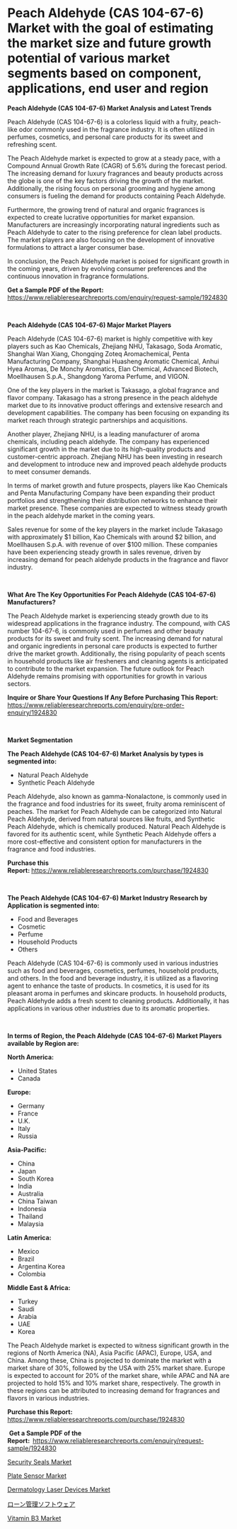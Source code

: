 <p><h1>Peach Aldehyde (CAS 104-67-6) Market with the goal of estimating the market size and future growth potential of various market segments based on component, applications, end user and region</h1></p><p><strong>Peach Aldehyde (CAS 104-67-6) Market Analysis and Latest Trends</strong></p>
<p><p>Peach Aldehyde (CAS 104-67-6) is a colorless liquid with a fruity, peach-like odor commonly used in the fragrance industry. It is often utilized in perfumes, cosmetics, and personal care products for its sweet and refreshing scent.</p><p>The Peach Aldehyde market is expected to grow at a steady pace, with a Compound Annual Growth Rate (CAGR) of 5.6% during the forecast period. The increasing demand for luxury fragrances and beauty products across the globe is one of the key factors driving the growth of the market. Additionally, the rising focus on personal grooming and hygiene among consumers is fueling the demand for products containing Peach Aldehyde.</p><p>Furthermore, the growing trend of natural and organic fragrances is expected to create lucrative opportunities for market expansion. Manufacturers are increasingly incorporating natural ingredients such as Peach Aldehyde to cater to the rising preference for clean label products. The market players are also focusing on the development of innovative formulations to attract a larger consumer base.</p><p>In conclusion, the Peach Aldehyde market is poised for significant growth in the coming years, driven by evolving consumer preferences and the continuous innovation in fragrance formulations.</p></p>
<p><strong>Get a Sample PDF of the Report:&nbsp;</strong> <a href="https://www.reliableresearchreports.com/enquiry/request-sample/1924830">https://www.reliableresearchreports.com/enquiry/request-sample/1924830</a></p>
<p>&nbsp;</p>
<p><strong>Peach Aldehyde (CAS 104-67-6) Major Market Players</strong></p>
<p><p>Peach Aldehyde (CAS 104-67-6) market is highly competitive with key players such as Kao Chemicals, Zhejiang NHU, Takasago, Soda Aromatic, Shanghai Wan Xiang, Chongqing Zoteq Aromachemical, Penta Manufacturing Company, Shanghai Huasheng Aromatic Chemical, Anhui Hyea Aromas, De Monchy Aromatics, Elan Chemical, Advanced Biotech, Moellhausen S.p.A., Shangdong Yaroma Perfume, and VIGON.</p><p>One of the key players in the market is Takasago, a global fragrance and flavor company. Takasago has a strong presence in the peach aldehyde market due to its innovative product offerings and extensive research and development capabilities. The company has been focusing on expanding its market reach through strategic partnerships and acquisitions.</p><p>Another player, Zhejiang NHU, is a leading manufacturer of aroma chemicals, including peach aldehyde. The company has experienced significant growth in the market due to its high-quality products and customer-centric approach. Zhejiang NHU has been investing in research and development to introduce new and improved peach aldehyde products to meet consumer demands.</p><p>In terms of market growth and future prospects, players like Kao Chemicals and Penta Manufacturing Company have been expanding their product portfolios and strengthening their distribution networks to enhance their market presence. These companies are expected to witness steady growth in the peach aldehyde market in the coming years.</p><p>Sales revenue for some of the key players in the market include Takasago with approximately $1 billion, Kao Chemicals with around $2 billion, and Moellhausen S.p.A. with revenue of over $100 million. These companies have been experiencing steady growth in sales revenue, driven by increasing demand for peach aldehyde products in the fragrance and flavor industry.</p></p>
<p>&nbsp;</p>
<p><strong>What Are The Key Opportunities For Peach Aldehyde (CAS 104-67-6) Manufacturers?</strong></p>
<p><p>The Peach Aldehyde market is experiencing steady growth due to its widespread applications in the fragrance industry. The compound, with CAS number 104-67-6, is commonly used in perfumes and other beauty products for its sweet and fruity scent. The increasing demand for natural and organic ingredients in personal care products is expected to further drive the market growth. Additionally, the rising popularity of peach scents in household products like air fresheners and cleaning agents is anticipated to contribute to the market expansion. The future outlook for Peach Aldehyde remains promising with opportunities for growth in various sectors.</p></p>
<p><strong>Inquire or Share Your Questions If Any Before Purchasing This Report:</strong> <a href="https://www.reliableresearchreports.com/enquiry/pre-order-enquiry/1924830">https://www.reliableresearchreports.com/enquiry/pre-order-enquiry/1924830</a></p>
<p>&nbsp;</p>
<p><strong>Market Segmentation</strong></p>
<p><strong>The Peach Aldehyde (CAS 104-67-6) Market Analysis by types is segmented into:</strong></p>
<p><ul><li>Natural Peach Aldehyde</li><li>Synthetic Peach Aldehyde</li></ul></p>
<p><p>Peach Aldehyde, also known as gamma-Nonalactone, is commonly used in the fragrance and food industries for its sweet, fruity aroma reminiscent of peaches. The market for Peach Aldehyde can be categorized into Natural Peach Aldehyde, derived from natural sources like fruits, and Synthetic Peach Aldehyde, which is chemically produced. Natural Peach Aldehyde is favored for its authentic scent, while Synthetic Peach Aldehyde offers a more cost-effective and consistent option for manufacturers in the fragrance and food industries.</p></p>
<p><strong>Purchase this Report:&nbsp;</strong><a href="https://www.reliableresearchreports.com/purchase/1924830">https://www.reliableresearchreports.com/purchase/1924830</a></p>
<p>&nbsp;</p>
<p><strong>The Peach Aldehyde (CAS 104-67-6) Market Industry Research by Application is segmented into:</strong></p>
<p><ul><li>Food and Beverages</li><li>Cosmetic</li><li>Perfume</li><li>Household Products</li><li>Others</li></ul></p>
<p><p>Peach Aldehyde (CAS 104-67-6) is commonly used in various industries such as food and beverages, cosmetics, perfumes, household products, and others. In the food and beverage industry, it is utilized as a flavoring agent to enhance the taste of products. In cosmetics, it is used for its pleasant aroma in perfumes and skincare products. In household products, Peach Aldehyde adds a fresh scent to cleaning products. Additionally, it has applications in various other industries due to its aromatic properties.</p></p>
<p>&nbsp;</p>
<p><strong>In terms of Region, the Peach Aldehyde (CAS 104-67-6) Market Players available by Region are:</strong></p>
<p>
    <p> <strong> North America: </strong>
        <ul>
            <li>United States</li>
            <li>Canada</li>
        </ul>
        </p> 
    <p> <strong> Europe: </strong>
        <ul>
            <li>Germany</li>
            <li>France</li>
            <li>U.K.</li>
            <li>Italy</li>
            <li>Russia</li>
        </ul>
        </p> 
    <p> <strong> Asia-Pacific: </strong>
        <ul>
            <li>China</li>
            <li>Japan</li>
            <li>South Korea</li>
            <li>India</li>
            <li>Australia</li>
            <li>China Taiwan</li>
            <li>Indonesia</li>
            <li>Thailand</li>
            <li>Malaysia</li>
        </ul>
        </p> 
    <p> <strong> Latin America: </strong>
        <ul>
            <li>Mexico</li>
            <li>Brazil</li>
            <li>Argentina Korea</li>
            <li>Colombia</li>
        </ul>
        </p> 
    <p> <strong> Middle East & Africa: </strong>
        <ul>
            <li>Turkey</li>
            <li>Saudi</li>
            <li>Arabia</li>
            <li>UAE</li>
            <li>Korea</li>
        </ul>
    </p>
    </p>
<p><p>The Peach Aldehyde market is expected to witness significant growth in the regions of North America (NA), Asia Pacific (APAC), Europe, USA, and China. Among these, China is projected to dominate the market with a market share of 30%, followed by the USA with 25% market share. Europe is expected to account for 20% of the market share, while APAC and NA are projected to hold 15% and 10% market share, respectively. The growth in these regions can be attributed to increasing demand for fragrances and flavors in various industries.</p></p>
<p><strong>Purchase this Report: </strong><a href="https://www.reliableresearchreports.com/purchase/1924830">https://www.reliableresearchreports.com/purchase/1924830</a></p>
<p>&nbsp;<strong>Get a Sample PDF of the Report:&nbsp;&nbsp;</strong><a href="https://www.reliableresearchreports.com/enquiry/request-sample/1924830">https://www.reliableresearchreports.com/enquiry/request-sample/1924830</a></p>
<p><strong></strong></p>
<p><p><a href="https://view.publitas.com/reportprime-1/security-seals-market-growth-market-trends-covid-19-impact-and-forecasts-for-period-from-2024-2031/">Security Seals Market</a></p><p><a href="https://github.com/lylyparadise/Market-Research-Report-List-2/blob/main/plate-sensor-market.md">Plate Sensor Market</a></p><p><a href="https://summer-dogwood-3e9.notion.site/Dermatology-Laser-Devices-Market-Size-2024-2031-Global-Industrial-Analysis-Key-Geographical-Regio-5b4cff6406d2489fb91d50ef5ec43091">Dermatology Laser Devices Market</a></p><p><a href="https://github.com/ppmazlotr77499/Market-Research-Report-List-1/blob/main/1083656184295.md">ローン管理ソフトウェア</a></p><p><a href="https://view.publitas.com/reportprime-1/vitamin-b3-market-size-share-trends-analysis-report-by-application-regional-outlook-competitive-strategies-and-segment-forecasts-2024-2031/">Vitamin B3 Market</a></p></p>